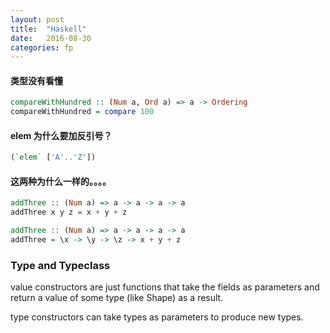 ```yaml
---
layout: post
title:  "Haskell"
date:   2016-08-30
categories: fp
---
```


#### 类型没有看懂

```haskell
compareWithHundred :: (Num a, Ord a) => a -> Ordering  
compareWithHundred = compare 100  
```



#### elem 为什么要加反引号？

```haskell
(`elem` ['A'..'Z']) 
```

#### 这两种为什么一样的。。。。

```haskell
addThree :: (Num a) => a -> a -> a -> a  
addThree x y z = x + y + z  

addThree :: (Num a) => a -> a -> a -> a  
addThree = \x -> \y -> \z -> x + y + z  
```

### Type and Typeclass

value constructors are just functions that take the fields as parameters and return a value of some type (like Shape) as a result. 

type constructors can take types as parameters to produce new types. 
